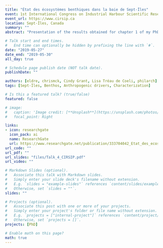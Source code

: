 ```yaml
---
title: "État des écosystèmes benthiques dans la baie de Sept-Îles"
event: 1st International Congress on Industrial Harbour Scientific Research
event_url: https://www.cirsip.ca
location: Sept-Îles, Canada
summary: ""
abstract: "Presentation of the results obtained for chapter 1 of my PhD, which have been presented in the book 'Observatoire de la Baie de Sept-Îles'. I was invited to give this talk by the organizers. (presentation in French)"

# Talk start and end times.
#   End time can optionally be hidden by prefixing the line with `#`.
date: "2019-05-27"
date_end: "2019-05-30"
all_day: true

# Schedule page publish date (NOT talk date).
publishDate: ""

authors: [eldre, chrismck, Cindy Grant, Lisa Tréau de Coeli, philarch]
tags: [Sept-Îles, Benthos, Anthropogenic drivers, Characterization]

# Is this a featured talk? (true/false)
featured: false

# image:
#   caption: 'Image credit: [**Unsplash**](https://unsplash.com/photos/bzdhc5b3Bxs)'
#   focal_point: Right

links:
- icon: researchgate
  icon_pack: ai
  name: ResearchGate
  url: https://www.researchgate.net/publication/333704042_Etat_des_ecosystemes_benthiques_dans_la_baie_de_Sept-Iles
url_code: ""
url_pdf: ""
url_slides: "files/Talk_4_CIRSIP.pdf"
url_video: ""

# Markdown Slides (optional).
#   Associate this talk with Markdown slides.
#   Simply enter your slide deck's filename without extension.
#   E.g. `slides = "example-slides"` references `content/slides/example-slides.md`.
#   Otherwise, set `slides = ""`.
slides: ""

# Projects (optional).
#   Associate this post with one or more of your projects.
#   Simply enter your project's folder or file name without extension.
#   E.g. `projects = ["internal-project"]` references `content/project/deep-learning/index.md`.
#   Otherwise, set `projects = []`.
projects: [PhD]

# Enable math on this page?
math: true
---
```


